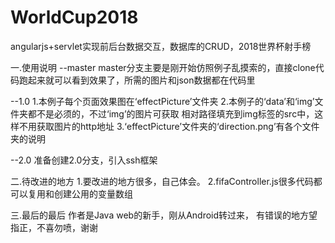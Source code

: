 # WorldCup2018
angularjs+servlet实现前后台数据交互，数据库的CRUD，2018世界杯射手榜

一.使用说明
--master
master分支主要是刚开始仿照例子乱摸索的，直接clone代码跑起来就可以看到效果了，所需的图片和json数据都在代码里

--1.0
1.本例子每个页面效果图在‘effectPicture’文件夹
2.本例子的‘data’和‘img’文件夹都不是必须的，不过‘img’的图片可获取
相对路径填充到img标签的src中，这样不用获取图片的http地址
3.‘effectPicture’文件夹的‘direction.png’有各个文件夹的说明

--2.0
准备创建2.0分支，引入ssh框架

二.待改进的地方
1.要改进的地方很多，自己体会。
2.fifaController.js很多代码都可以复用和创建公用的变量数组

三.最后的最后
作者是Java web的新手，刚从Android转过来，
有错误的地方望指正，不喜勿喷，谢谢
